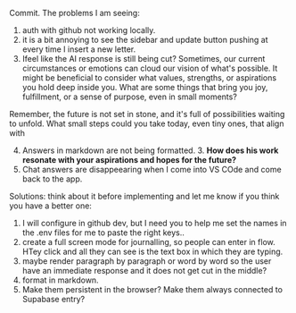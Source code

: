 Commit.
The problems I am seeing:
1) auth with github not working locally. 
2) it is a bit annoying to see the sidebar and update button pushing at every time I insert a new letter.
2) Ifeel like the AI response is still being cut? Sometimes, our current circumstances or emotions can cloud our vision of what's possible. It might be beneficial to consider what values, strengths, or aspirations you hold deep inside you. What are some things that bring you joy, fulfillment, or a sense of purpose, even in small moments?

Remember, the future is not set in stone, and it's full of possibilities waiting to unfold. What small steps could you take today, even tiny ones, that align with

4) Answers in markdown are not being formatted. 3. **How does his work resonate with your aspirations and hopes for the future?** 
5) Chat answers are disappeearing when I come into VS COde and come back to the app. 

Solutions: think about it before implementing and let me know if you think you have a better one:
1) I will configure in github dev, but I need you to help me set the names in the .env files for me to paste the right keys..
2) create a full screen mode for journalling, so people can enter in flow. HTey click and all they can see is the text box in which they are typing. 
3) maybe render paragraph by paragraph or word by word so the user have an immediate response and it does not get cut in the middle? 
4) format in markdown.
5) Make them persistent in the browser? Make them always connected to Supabase entry?